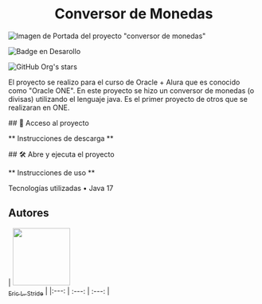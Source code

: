 <h1 align="center"> Conversor de Monedas </h1>

![Imagen de Portada del proyecto "conversor de monedas"](https://github.com/StrideEric/Conversor-de-Monedas-ONE/assets/54481350/37fd5327-7f11-4649-a426-25c84969ec0c)

![Badge en Desarollo](https://img.shields.io/badge/STATUS-EN%20DESAROLLO-green)

![GitHub Org's stars](https://img.shields.io/github/stars/camilafernanda?style=social)


El proyecto se realizo para el curso de Oracle + Alura que es conocido como "Oracle ONE".
En este proyecto se hizo un conversor de monedas (o divisas) utilizando el lenguaje java.
Es el primer proyecto de otros que se realizaran en ONE.

\## 📁 Acceso al proyecto

** Instrucciones de descarga **

\## 🛠️ Abre y ejecuta el proyecto

** Instrucciones de uso **

Tecnologías utilizadas
• Java 17


## Autores

| [<img src="https://avatars.githubusercontent.com/u/54481350?v=4" width=115><br><sub>Eric L. Stride</sub>](https://github.com/StrideEric)
| |:---: | :---: | :---: |
